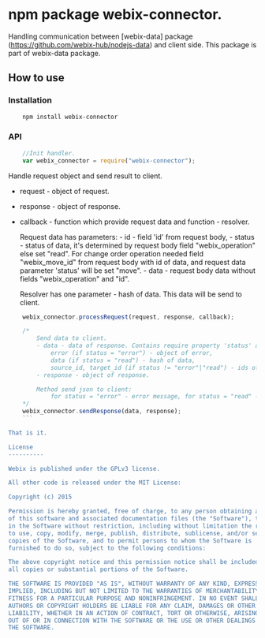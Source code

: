 npm package webix-connector.
================================

Handling communication between [webix-data] package (https://github.com/webix-hub/nodejs-data) and client side.
This package is part of webix-data package.

How to use
-----------

### Installation

```sh
    npm install webix-connector
```

### API

```js
    //Init handler.
    var webix_connector = require("webix-connector");
```

Handle request object and send result to client.

- request - object of request.
- response - object of response.
- callback - function which provide request data and function - resolver.

    Request data has parameters: 
        - id - field 'id' from request body,
        - status - status of data, it's determined by request body field "webix_operation" else set "read".
            For change order operation needed field "webix_move_id" from request body with id of data,
            and request data parameter 'status' will be set "move".
        - data - request body data without fields "webix_operation" and "id".
 
    Resolver has one parameter - hash of data. This data will be send to client.

```js
    webix_connector.processRequest(request, response, callback);
```

```js
    /*
        Send data to client.
        - data - data of response. Contains require property 'status' and optional properties:
            error (if status = "error") - object of error,
            data (if status = "read") - hash of data,
            source_id, target_id (if status != "error"|"read") - ids of handled data.
        - response - object of response.

        Method send json to client:
            for status = "error" - error message, for status = "read" - data, for other - object like {id: data.source_id, newid: data.target_id, status: "success"}
    */
    webix_connector.sendResponse(data, response);
    ```

That is it.

License
----------

Webix is published under the GPLv3 license.

All other code is released under the MIT License:

Copyright (c) 2015

Permission is hereby granted, free of charge, to any person obtaining a copy
of this software and associated documentation files (the "Software"), to deal
in the Software without restriction, including without limitation the rights
to use, copy, modify, merge, publish, distribute, sublicense, and/or sell
copies of the Software, and to permit persons to whom the Software is
furnished to do so, subject to the following conditions:

The above copyright notice and this permission notice shall be included in
all copies or substantial portions of the Software.

THE SOFTWARE IS PROVIDED "AS IS", WITHOUT WARRANTY OF ANY KIND, EXPRESS OR
IMPLIED, INCLUDING BUT NOT LIMITED TO THE WARRANTIES OF MERCHANTABILITY,
FITNESS FOR A PARTICULAR PURPOSE AND NONINFRINGEMENT. IN NO EVENT SHALL THE
AUTHORS OR COPYRIGHT HOLDERS BE LIABLE FOR ANY CLAIM, DAMAGES OR OTHER
LIABILITY, WHETHER IN AN ACTION OF CONTRACT, TORT OR OTHERWISE, ARISING FROM,
OUT OF OR IN CONNECTION WITH THE SOFTWARE OR THE USE OR OTHER DEALINGS IN
THE SOFTWARE.

